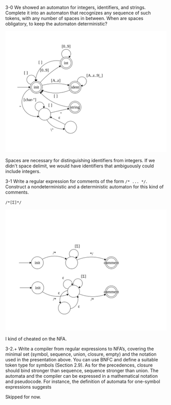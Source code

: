3-0 We showed an automaton for integers, identifiers, and strings.
Complete it into an automaton that recognizes any sequence of such tokens,
with any number of spaces in between. When are spaces obligatory, to keep
the automaton deterministic?

![](image1.svg)

Spaces are necessary for distinguishing identifiers from integers. If we didn't space delimit, we would have
identifiers that ambiguously could include integers.

3-1 Write a regular expression for comments of the form `/* ... */`.
Construct a nondeterministic and a deterministic automaton for this kind of
comments.

`/*[Σ]*/`

![](image2.svg)

I kind of cheated on the NFA.

3-2.+ Write a compiler from regular expressions to NFA’s, covering
the minimal set (symbol, sequence, union, closure, empty) and the notation
used in the presentation above. You can use BNFC and define a suitable token
type for symbols (Section 2.9). As for the precedences, closure should bind
stronger than sequence, sequence stronger than union. The automata and the
compiler can be expressed in a mathematical notation and pseudocode. For
instance, the definition of automata for one-symbol expressions suggests

Skipped for now.



